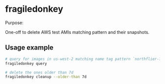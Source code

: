 # fragiledonkey

Purpose:

One-off to delete AWS test AMIs matching pattern and their snapshots.

## Usage example

```bash
# query for images in us-west-2 matching name tag pattern `northflier-???-??-??`
fragiledonkey query

# delete the ones older than 7d
fragiledonkey cleanup --older-than 7d
```
